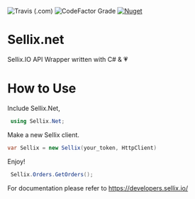 ![Travis (.com)](https://img.shields.io/travis/com/Speedo69/Sellix.net?style=for-the-badge)
![CodeFactor Grade](https://img.shields.io/codefactor/grade/github/Speedo69/Sellix.net?style=flat-square)
[![Nuget](https://img.shields.io/nuget/dt/sellix.net?style=flat-square)](https://www.nuget.org/packages/Sellix.Net/)

# Sellix.net
Sellix.IO API Wrapper written with C# & :heartpulse:

# How to Use
  Include Sellix.Net,
```C#
 using Sellix.Net;
```
  Make a new Sellix client.
  ```C#
  var Sellix = new Sellix(your_token, HttpClient)
  ```
  Enjoy!
  ```C#   
   Sellix.Orders.GetOrders();
  ```
  For documentation please refer to https://developers.sellix.io/
